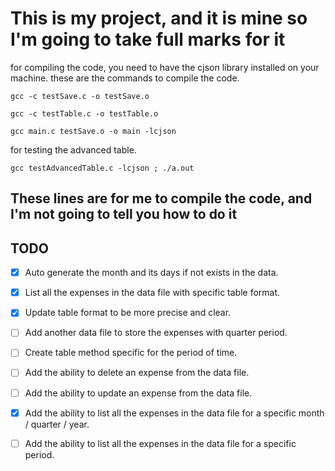 # This  is my project, and it is mine so I'm going to take full marks for it

for compiling the code, you need to have the cjson library installed on your machine.
these are the commands to compile the code.

```shell
gcc -c testSave.c -o testSave.o  
```

```shell
gcc -c testTable.c -o testTable.o    
```

```shell
gcc main.c testSave.o -o main -lcjson
```

for testing the advanced table.

```shell
gcc testAdvancedTable.c -lcjson ; ./a.out
```


## These lines are for me to compile the code, and I'm not going to tell you how to do it

## TODO

- [x] Auto generate the month and its days if not exists in the data.
  
- [x] List all the expenses in the data file with specific table format.
- [x] Update table format to be more precise and clear.
- [ ] Add another data file to store the expenses with quarter period.
- [ ] Create table method specific for the period of time.
- [ ] Add the ability to delete an expense from the data file.
- [ ] Add the ability to update an expense from the data file.
- [x] Add the ability to list all the expenses in the data file for a specific month / quarter / year.
- [ ] Add the ability to list all the expenses in the data file for a specific period.
